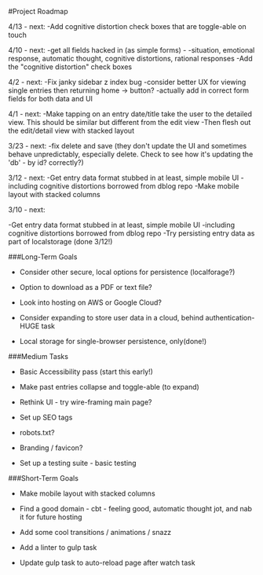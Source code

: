 #Project Roadmap

4/13 - next:
  -Add cognitive distortion check boxes that are toggle-able on touch

4/10 - next:
  -get all fields hacked in (as simple forms)  - 
    -situation, emotional response, automatic thought, cognitive distortions, rational responses
  -Add the "cognitive distortion" check boxes

4/2 - next:
  -Fix janky sidebar z index bug
  -consider better UX for viewing single entries then returning home -> button?
  -actually add in correct form fields for both data and UI

4/1 - next:
  -Make tapping on an entry date/title take the user to the detailed view.  This should be similar but different from the edit view
  -Then flesh out the edit/detail view with stacked layout
  
3/23 - next:
  -fix delete and save (they don't update the UI and sometimes behave unpredictably, especially delete. Check to see how it's updating the 'db' - by id? correctly?)

3/12 - next:
-Get entry data format stubbed in at least, simple mobile UI
  -including cognitive distortions borrowed from dblog repo
  -Make mobile layout with stacked columns

3/10 - next:

-Get entry data format stubbed in at least, simple mobile UI
  -including cognitive distortions borrowed from dblog repo
-Try persisting entry data as part of localstorage (done 3/12!)


###Long-Term Goals


* Consider other secure, local options for persistence (localforage?)

* Option to download as a PDF or text file?

* Look into hosting on AWS or Google Cloud?

* Consider expanding to store user data in a cloud, behind authentication- HUGE task

* Local storage for single-browser persistence, only(done!)

###Medium Tasks

* Basic Accessibility pass (start this early!)

* Make past entries collapse and toggle-able (to expand)

* Rethink UI - try wire-framing main page?

* Set up SEO tags

* robots.txt?

* Branding / favicon?

* Set up a testing suite - basic testing

###Short-Term Goals

* Make mobile layout with stacked columns

* Find a good domain - cbt - feeling good, automatic thought jot, and nab it for future hosting

* Add some cool transitions / animations / snazz

* Add a linter to gulp task

* Update gulp task to auto-reload page after watch task

